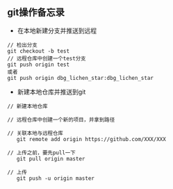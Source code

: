## git操作备忘录

* 在本地新建分支并推送到远程
````
// 检出分支
git checkout -b test
// 远程仓库中创建一个test分支
git push origin test  
或者
git push origin dbg_lichen_star:dbg_lichen_star
````

* 新建本地仓库并推送到git

 ````
 // 新建本地仓库
 
 // 远程仓库中创建一个新的项目，并拿到路径
 
 // 关联本地与远程仓库
    git remote add origin https://github.com/XXX/XXX
    
 // 上传之前，要先pull一下
    git pull origin master
    
 // 上传
    git push -u origin master   
 ````